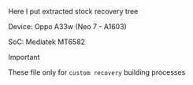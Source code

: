 Here I put extracted stock recovery tree

Device: Oppo A33w (Neo 7 - A1603)

SoC: Mediatek MT6582

>[!IMPORTANT]
>These file only for `custom recovery` building processes
